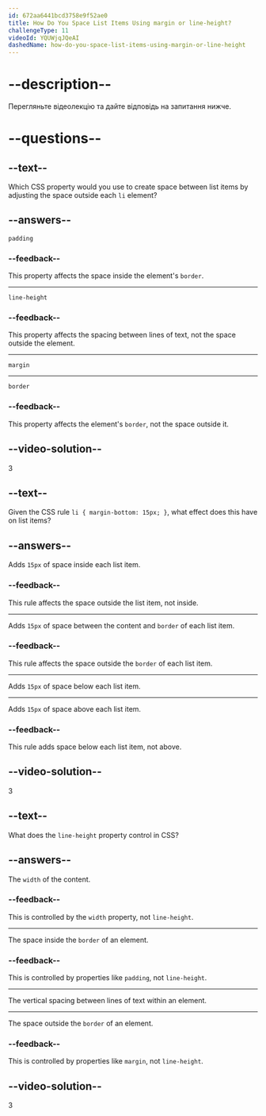 ```yaml
---
id: 672aa6441bcd3758e9f52ae0
title: How Do You Space List Items Using margin or line-height?
challengeType: 11
videoId: YQUWjqJQeAI
dashedName: how-do-you-space-list-items-using-margin-or-line-height
---
```


# --description--

Перегляньте відеолекцію та дайте відповідь на запитання нижче.

# --questions--

## --text--

Which CSS property would you use to create space between list items by adjusting the space outside each `li` element?

## --answers--

`padding`

### --feedback--

This property affects the space inside the element's `border`.

---

`line-height`

### --feedback--

This property affects the spacing between lines of text, not the space outside the element.

---

`margin`

---

`border`

### --feedback--

This property affects the element's `border`, not the space outside it.

## --video-solution--

3

## --text--

Given the CSS rule `li { margin-bottom: 15px; }`, what effect does this have on list items?

## --answers--

Adds `15px` of space inside each list item.

### --feedback--

This rule affects the space outside the list item, not inside.

---

Adds `15px` of space between the content and `border` of each list item.

### --feedback--

This rule affects the space outside the `border` of each list item.

---

Adds `15px` of space below each list item.

---

Adds `15px` of space above each list item.

### --feedback--

This rule adds space below each list item, not above.

## --video-solution--

3

## --text--

What does the `line-height` property control in CSS?

## --answers--

The `width` of the content.

### --feedback--

This is controlled by the `width` property, not `line-height`.

---

The space inside the `border` of an element.

### --feedback--

This is controlled by properties like `padding`, not `line-height`.

---

The vertical spacing between lines of text within an element.

---

The space outside the `border` of an element.

### --feedback--

This is controlled by properties like `margin`, not `line-height`.

## --video-solution--

3
